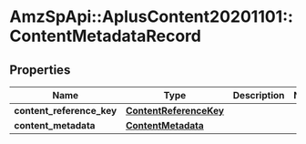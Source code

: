 # AmzSpApi::AplusContent20201101::ContentMetadataRecord

## Properties
Name | Type | Description | Notes
------------ | ------------- | ------------- | -------------
**content_reference_key** | [**ContentReferenceKey**](ContentReferenceKey.md) |  | 
**content_metadata** | [**ContentMetadata**](ContentMetadata.md) |  | 

